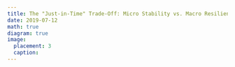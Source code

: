 ```yaml
---
title: The "Just-in-Time" Trade-Off: Micro Stability vs. Macro Resilience
date: 2019-07-12
math: true
diagram: true
image:
  placement: 3
  caption: 
---
```

